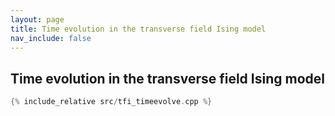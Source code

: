 ```yaml
---
layout: page
title: Time evolution in the transverse field Ising model
nav_include: false
---
```

## Time evolution in the transverse field Ising model

```c++
{% include_relative src/tfi_timeevolve.cpp %}
```